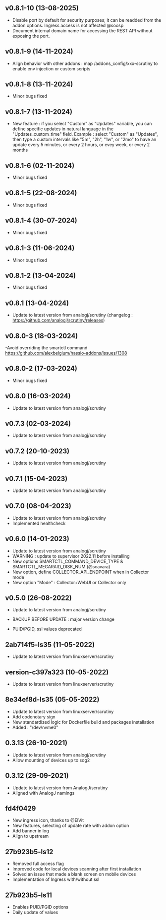 ## v0.8.1-10 (13-08-2025)
- Disable port by default for security purposes; it can be readded from the addon options. Ingress access is not affected @soosp
- Document internal domain name for accessing the REST API without exposing the port.

## v0.8.1-9 (14-11-2024)
- Align behavior with other addons : map /addons_config/xxx-scrutiny to enable env injection or custom scripts

## v0.8.1-8 (13-11-2024)
- Minor bugs fixed
## v0.8.1-7 (13-11-2024)
- New feature : if you select "Custom" as "Updates" variable, you can define specific updates in natural language in the "Updates_custom_time" field. Example : select "Custom" as "Updates", then type a custom intervals like "5m", "2h", "1w", or "2mo" to have an update every 5 minutes, or every 2 hours, or evey week, or every 2 months

## v0.8.1-6 (02-11-2024)
- Minor bugs fixed
## v0.8.1-5 (22-08-2024)
- Minor bugs fixed
## v0.8.1-4 (30-07-2024)
- Minor bugs fixed
## v0.8.1-3 (11-06-2024)
- Minor bugs fixed
## v0.8.1-2 (13-04-2024)
- Minor bugs fixed

## v0.8.1 (13-04-2024)
- Update to latest version from analogj/scrutiny (changelog : https://github.com/analogj/scrutiny/releases)
## v0.8.0-3 (18-03-2024)
-Avoid overriding the smartctl command https://github.com/alexbelgium/hassio-addons/issues/1308

## v0.8.0-2 (17-03-2024)
- Minor bugs fixed

## v0.8.0 (16-03-2024)
- Update to latest version from analogj/scrutiny

## v0.7.3 (02-03-2024)

- Update to latest version from analogj/scrutiny

## v0.7.2 (20-10-2023)

- Update to latest version from analogj/scrutiny

## v0.7.1 (15-04-2023)

- Update to latest version from analogj/scrutiny

## v0.7.0 (08-04-2023)

- Update to latest version from analogj/scrutiny
- Implemented healthcheck

## v0.6.0 (14-01-2023)

- Update to latest version from analogj/scrutiny
- WARNING : update to supervisor 2022.11 before installing
- New options SMARTCTL_COMMAND_DEVICE_TYPE & SMARTCTL_MEGARAID_DISK_NUM (@scavara)
- New option, define COLLECTOR_API_ENDPOINT when in Collector mode
- New option "Mode" : Collector+WebUI or Collector only

## v0.5.0 (26-08-2022)

- Update to latest version from analogj/scrutiny

- BACKUP BEFORE UPDATE : major version change
- PUID/PGID, ssl values deprecated

## 2ab714f5-ls35 (11-05-2022)

- Update to latest version from linuxserver/scrutiny

## version-c397a323 (10-05-2022)

- Update to latest version from linuxserver/scrutiny

## 8e34ef8d-ls35 (05-05-2022)

- Update to latest version from linuxserver/scrutiny
- Add codenotary sign
- New standardized logic for Dockerfile build and packages installation
- Added : "/dev/nvme0"

## 0.3.13 (26-10-2021)

- Update to latest version from analogj/scrutiny
- Allow mounting of devices up to sdg2

## 0.3.12 (29-09-2021)

- Update to latest version from AnalogJ/scrutiny
- Aligned with AnalogJ namings

## fd4f0429

- New ingress icon, thanks to @ElVit
- New features, selecting of update rate with addon option
- Add banner in log
- Align to upstream

## 27b923b5-ls12

- Removed full access flag
- Improved code for local devices scanning after first installation
- Solved an issue that made a blank screen on mobile devices
- Implementation of Ingress with/without ssl

## 27b923b5-ls11

- Enables PUID/PGID options
- Daily update of values
